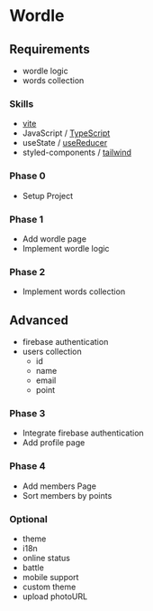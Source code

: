 # Wordle

## Requirements
- wordle logic
- words collection

### Skills
- [vite](https://vitejs.dev/guide/)
- JavaScript / [TypeScript](https://react-typescript-cheatsheet.netlify.app/)
- useState / [useReducer](https://beta.reactjs.org/reference/react/useReducer)
- styled-components / [tailwind](https://tailwindcss.com/docs/guides/vite)

### Phase 0
- Setup Project

### Phase 1
- Add wordle page
- Implement wordle logic

### Phase 2
- Implement words collection

## Advanced
- firebase authentication
- users collection
    - id
    - name
    - email
    - point

### Phase 3
- Integrate firebase authentication
- Add profile page

### Phase 4
- Add members Page
- Sort members by points

### Optional
- theme
- i18n
- online status
- battle
- mobile support
- custom theme
- upload photoURL
